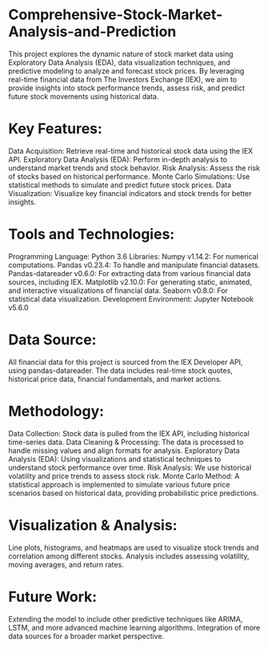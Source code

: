# Comprehensive-Stock-Market-Analysis-and-Prediction
This project explores the dynamic nature of stock market data using Exploratory Data Analysis (EDA), data visualization techniques, and predictive modeling to analyze and forecast stock prices. By leveraging real-time financial data from The Investors Exchange (IEX), we aim to provide insights into stock performance trends, assess risk, and predict future stock movements using historical data.

# Key Features:
Data Acquisition: Retrieve real-time and historical stock data using the IEX API.
Exploratory Data Analysis (EDA): Perform in-depth analysis to understand market trends and stock behavior.
Risk Analysis: Assess the risk of stocks based on historical performance.
Monte Carlo Simulations: Use statistical methods to simulate and predict future stock prices.
Data Visualization: Visualize key financial indicators and stock trends for better insights.

# Tools and Technologies:
Programming Language: Python 3.6
Libraries:
Numpy v1.14.2: For numerical computations.
Pandas v0.23.4: To handle and manipulate financial datasets.
Pandas-datareader v0.6.0: For extracting data from various financial data sources, including IEX.
Matplotlib v2.10.0: For generating static, animated, and interactive visualizations of financial data.
Seaborn v0.8.0: For statistical data visualization.
Development Environment: Jupyter Notebook v5.6.0

# Data Source:
All financial data for this project is sourced from the IEX Developer API, using pandas-datareader. The data includes real-time stock quotes, historical price data, financial fundamentals, and market actions.

# Methodology:
Data Collection: Stock data is pulled from the IEX API, including historical time-series data.
Data Cleaning & Processing: The data is processed to handle missing values and align formats for analysis.
Exploratory Data Analysis (EDA): Using visualizations and statistical techniques to understand stock performance over time.
Risk Analysis: We use historical volatility and price trends to assess stock risk.
Monte Carlo Method: A statistical approach is implemented to simulate various future price scenarios based on historical data, providing probabilistic price predictions.

# Visualization & Analysis:
Line plots, histograms, and heatmaps are used to visualize stock trends and correlation among different stocks.
Analysis includes assessing volatility, moving averages, and return rates.

# Future Work:
Extending the model to include other predictive techniques like ARIMA, LSTM, and more advanced machine learning algorithms.
Integration of more data sources for a broader market perspective.
